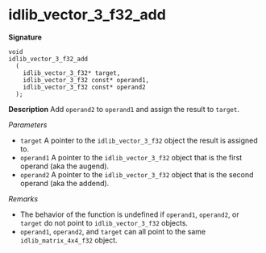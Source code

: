 # idlib_vector_3_f32_add

**Signature**
```
void
idlib_vector_3_f32_add
  (
    idlib_vector_3_f32* target,
    idlib_vector_3_f32 const* operand1,
    idlib_vector_3_f32 const* operand2
  );
```

**Description**
Add `operand2` to `operand1` and assign the result to `target`.

*Parameters*
- `target` A pointer to the `idlib_vector_3_f32` object the result is assigned to.
- `operand1` A pointer to the `idlib_vector_3_f32` object that is the first operand (aka the augend).
- `operand2` A pointer to the `idlib_vector_3_f32` object that is the second operand (aka the addend). 


*Remarks*
- The behavior of the function is undefined if `operand1`, `operand2`, or `target` do not point to `idlib_vector_3_f32` objects.
- `operand1`, `operand2`, and `target` can all point to the same `idlib_matrix_4x4_f32` object.
